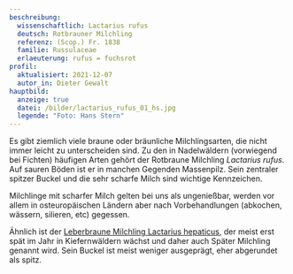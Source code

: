 ```yaml
---
beschreibung:
  wissenschaftlich: Lactarius rufus
  deutsch: Rotbrauner Milchling
  referenz: (Scop.) Fr. 1838
  familie: Russulaceae
  erlaeuterung: rufus = fuchsrot
profil:
  aktualisiert: 2021-12-07
  autor_in: Dieter Gewalt
hauptbild:
  anzeige: true
  datei: /bilder/lactarius_rufus_01_hs.jpg
  legende: "Foto: Hans Stern"
---
```

Es gibt ziemlich viele braune oder bräunliche Milchlingsarten, die nicht immer leicht zu unterscheiden sind. Zu den in Nadelwäldern (vorwiegend bei Fichten) häufigen Arten gehört der Rotbraune Milchling *Lactarius rufus*. Auf sauren Böden ist er in manchen Gegenden Massenpilz. Sein zentraler spitzer Buckel und die sehr scharfe Milch sind wichtige Kennzeichen.

Milchlinge mit scharfer Milch gelten bei uns als ungenießbar, werden vor allem in osteuropäischen Ländern aber nach Vorbehandlungen (abkochen, wässern, silieren, etc) gegessen.

Ähnlich ist der [Leberbraune Milchling Lactarius hepaticus](/pilze/lactarius-hepaticus-leberbrauner-milchling), der meist erst spät im Jahr in Kiefernwäldern wächst und daher auch Später Milchling genannt wird. Sein Buckel ist meist weniger ausgeprägt, eher abgerundet als spitz.